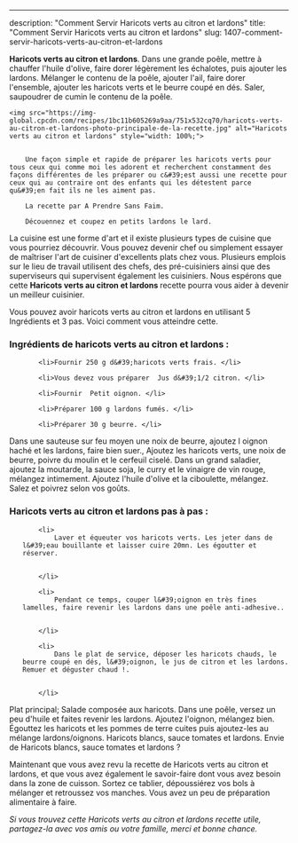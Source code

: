---
description: "Comment Servir Haricots verts au citron et lardons"
title: "Comment Servir Haricots verts au citron et lardons"
slug: 1407-comment-servir-haricots-verts-au-citron-et-lardons

<p>
	<strong>Haricots verts au citron et lardons</strong>. 
	Dans une grande poêle, mettre à chauffer l&#39;huile d&#39;olive, faire dorer légèrement les échalotes, puis ajouter les lardons. Mélanger le contenu de la poêle, ajouter l&#39;ail, faire dorer l&#39;ensemble, ajouter les haricots verts et le beurre coupé en dés. Saler, saupoudrer de cumin le contenu de la poêle.
</p>
<p>
	
	<img src="https://img-global.cpcdn.com/recipes/1bc11b605269a9aa/751x532cq70/haricots-verts-au-citron-et-lardons-photo-principale-de-la-recette.jpg" alt="Haricots verts au citron et lardons" style="width: 100%;">
	
	
		Une façon simple et rapide de préparer les haricots verts pour tous ceux qui comme moi les adorent et recherchent constamment des façons différentes de les préparer ou c&#39;est aussi une recette pour ceux qui au contraire ont des enfants qui les détestent parce qu&#39;en fait ils ne les aiment pas.
	
		La recette par A Prendre Sans Faim.
	
		Découennez et coupez en petits lardons le lard.
	
</p>

La cuisine est une forme d'art et il existe plusieurs types de cuisine que vous pourriez découvrir. Vous pouvez devenir chef ou simplement essayer de maîtriser l'art de cuisiner d'excellents plats chez vous. Plusieurs emplois sur le lieu de travail utilisent des chefs, des pré-cuisiniers ainsi que des superviseurs qui supervisent également les cuisiniers. Nous espérons que cette <strong> Haricots verts au citron et lardons </strong> recette pourra vous aider à devenir un meilleur cuisinier.

<!--inarticleads1-->

Vous pouvez avoir haricots verts au citron et lardons en utilisant 5 Ingrédients et 3 pas. Voici comment vous atteindre cette.

<h3>Ingrédients de haricots verts au citron et lardons :</h3>

<ol>
	
		<li>Fournir 250 g d&#39;haricots verts frais. </li>
	
		<li>Vous devez vous préparer  Jus d&#39;1/2 citron. </li>
	
		<li>Fournir  Petit oignon. </li>
	
		<li>Préparer 100 g lardons fumés. </li>
	
		<li>Préparer 30 g beurre. </li>
	
</ol>

Dans une sauteuse sur feu moyen une noix de beurre, ajoutez l oignon haché et les lardons, faire bien suer., Ajoutez les haricots verts, une noix de beurre, poivre du moulin et le cerfeuil ciselé. Dans un grand saladier, ajoutez la moutarde, la sauce soja, le curry et le vinaigre de vin rouge, mélangez intimement. Ajoutez l&#39;huile d&#39;olive et la ciboulette, mélangez. Salez et poivrez selon vos goûts. 

<!--inarticleads2-->

<h3>Haricots verts au citron et lardons pas à pas :</h3>

<ol>
	
		<li>
			Laver et équeuter vos haricots verts. Les jeter dans de l&#39;eau bouillante et laisser cuire 20mn. Les égoutter et réserver.
			
			
		</li>
	
		<li>
			Pendant ce temps, couper l&#39;oignon en très fines lamelles, faire revenir les lardons dans une poêle anti-adhesive..
			
			
		</li>
	
		<li>
			Dans le plat de service, déposer les haricots chauds, le beurre coupé en dés, l&#39;oignon, le jus de citron et les lardons. Remuer et déguster chaud !.
			
			
		</li>
	
</ol>

Plat principal; Salade composée aux haricots. Dans une poêle, versez un peu d&#39;huile et faites revenir les lardons. Ajoutez l&#39;oignon, mélangez bien. Égouttez les haricots et les pommes de terre cuites puis ajoutez-les au mélange lardons/oignons. Haricots blancs, sauce tomates et lardons. Envie de Haricots blancs, sauce tomates et lardons ? 

<!--inarticleads1-->

<p>
Maintenant que vous avez revu la recette de Haricots verts au citron et lardons, et que vous avez également le savoir-faire dont vous avez besoin dans la zone de cuisson. Sortez ce tablier, dépoussiérez vos bols à mélanger et retroussez vos manches. Vous avez un peu de préparation alimentaire à faire.
</p>

<p>
<i>Si vous trouvez cette Haricots verts au citron et lardons recette utile, partagez-la avec vos amis ou votre famille, merci et bonne chance.</i>
</p>
